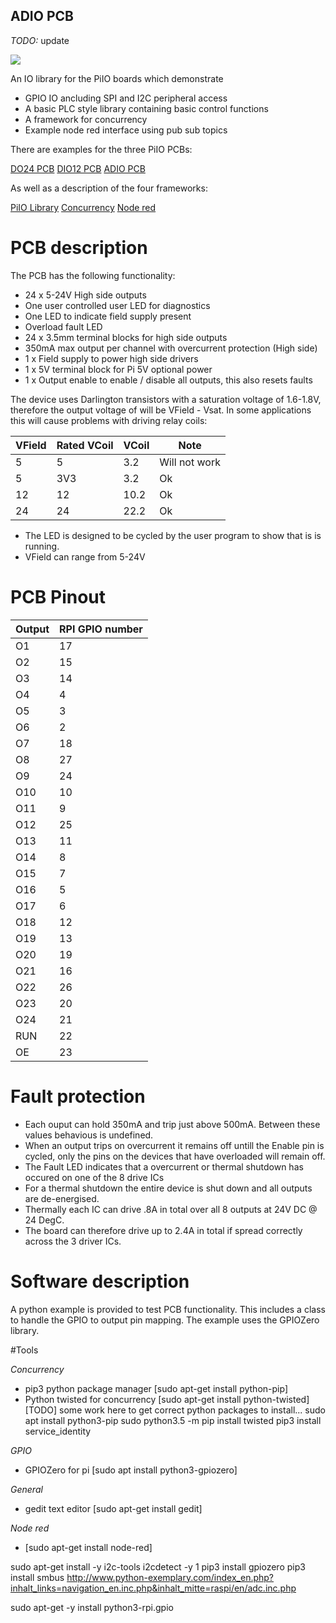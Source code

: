 ## ADIO PCB

_TODO:_ update

![](https://github.com/lawsonkeith/PiIO/raw/master/images/PhiSide.PNG)

An IO library for the PiIO boards which demonstrate

* GPIO IO ancluding SPI and I2C peripheral access
* A basic PLC style library containing basic control functions
* A framework for concurrency
* Example node red interface using pub sub topics

There are examples for the three PiIO PCBs:

[DO24 PCB](./Docs/Readme_DO24.md)
[DIO12 PCB](./Docs/Readme_DIO12.md)
[ADIO PCB](./Docs/Readme_ADIO.md)

As well as a description of the four frameworks:

[PiIO Library](./Docs/Readme_PiIO.md)
[Concurrency](./Docs/Readme_Concurrency.md)
[Node red](./Docs/Readme_NodeRed.md)


# PCB description
The PCB has the following functionality:

* 24 x 5-24V High side outputs
* One user controlled user LED for diagnostics
* One LED to indicate field supply present
* Overload fault LED
* 24 x 3.5mm terminal blocks for high side outputs
* 350mA max output per channel with overcurrent protection (High side)
* 1 x Field supply to power high side drivers
* 1 x 5V terminal block for Pi 5V optional power
* 1 x Output enable to enable / disable all outputs, this also resets faults

The device uses Darlington transistors with a saturation voltage of 1.6-1.8V, therefore the output voltage of will be VField - Vsat.
In some applications this will cause problems with driving  relay coils:

VField | Rated VCoil | VCoil | Note
------- | ------ | ------- | -----
5 | 5 | 3.2 | Will not work
5 | 3V3 | 3.2 | Ok
12 | 12 | 10.2 | Ok
24 | 24 | 22.2 | Ok


* The LED is designed to be cycled by the user program to show that is is running.
* VField can range from 5-24V

# PCB Pinout

Output | RPI GPIO number
---- | ----
O1 | 17
O2 | 15
O3 | 14
O4 | 4
O5 | 3
O6 | 2
O7 | 18
O8 | 27
O9 | 24
O10 | 10
O11 | 9
O12 | 25
O13 | 11
O14 | 8
O15 | 7
O16 | 5
O17 | 6
O18 | 12
O19 | 13
O20 | 19
O21 | 16
O22 | 26
O23 | 20
O24 | 21
RUN | 22
OE | 23


# Fault protection

* Each ouput can hold 350mA and trip just above 500mA.  Between these values behavious is undefined.
* When an output trips on overcurrent it remains off untill the Enable pin is cycled, only the pins on the devices that have overloaded will remain off.
* The Fault LED indicates that a overcurrent or thermal shutdown has occured on one of the 8 drive ICs
* For a thermal shutdown the entire device is shut down and all outputs are de-energised.
* Thermally each IC can drive .8A in total over all 8 outputs at 24V DC @ 24 DegC.  
* The board can therefore  drive up to 2.4A in total if spread correctly across the 3 driver ICs.


# Software description

A python example is provided to test PCB functionality.  This includes a class to handle the GPIO to output pin mapping.
The example uses the GPIOZero library.


#Tools

_Concurrency_
* pip3 python package manager [sudo apt-get install python-pip]
* Python twisted for concurrency [sudo apt-get install python-twisted]
 [TODO] 
 some work here to get correct python packages to install...
 sudo apt install python3-pip
 sudo python3.5 -m pip install twisted
 pip3 install service_identity


_GPIO_
* GPIOZero for pi [sudo apt install python3-gpiozero]

_General_
* gedit text editor  [sudo apt-get install gedit]

_Node red_
* [sudo apt-get install node-red]

sudo apt-get install -y i2c-tools
i2cdetect -y 1
pip3 install gpiozero
pip3 install smbus
http://www.python-exemplary.com/index_en.php?inhalt_links=navigation_en.inc.php&inhalt_mitte=raspi/en/adc.inc.php

sudo apt-get -y install python3-rpi.gpio

